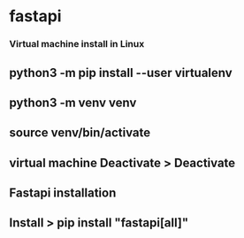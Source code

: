 # fastapi

### Virtual machine install in Linux 

## python3 -m pip install --user virtualenv
## python3 -m venv venv
## source venv/bin/activate 
## virtual machine Deactivate > Deactivate

## Fastapi installation
## Install > pip install "fastapi[all]"
